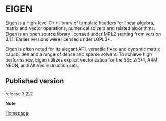 EIGEN
=======

Eigen is a high-level C++ library of template headers for linear algebra, matrix and vector operations, numerical solvers and related algorithms. Eigen is an open source library licensed under MPL2 starting from version 3.1.1. Earlier versions were licensed under LGPL3+.

Eigen is often noted for its elegant API, versatile fixed and dynamic matrix capabilities and a range of dense and sparse solvers. To achieve high performance, Eigen utilizes explicit vectorization for the SSE 2/3/4, ARM NEON, and AltiVec instruction sets.

Published version
-------------------

release 3.2.2

**Note**

[Homepage](http://eigen.tuxfamily.org/index.php?title=Main_Page)

